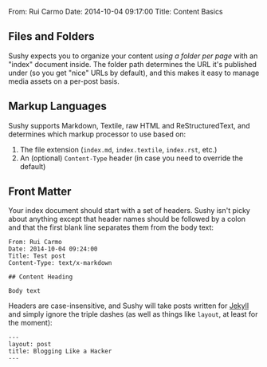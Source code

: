 From: Rui Carmo
Date: 2014-10-04 09:17:00
Title: Content Basics

## Files and Folders

Sushy expects you to organize your content _using a folder per page_ with an "index" document inside. The folder path determines the URL it's published under (so you get "nice" URLs by default), and this makes it easy to manage media assets on a per-post basis.


## Markup Languages

Sushy supports Markdown, Textile, raw HTML and ReStructuredText, and determines which markup processor to use based on:

1. The file extension (`index.md`, `index.textile`, `index.rst`, etc.)
2. An (optional) `Content-Type` header (in case you need to override the default)


## Front Matter

Your index document should start with a set of headers. Sushy isn't picky about anything except that header names should be followed by a colon and that the first blank line separates them from the body text:

```text
From: Rui Carmo
Date: 2014-10-04 09:24:00
Title: Test post
Content-Type: text/x-markdown

## Content Heading

Body text
```

Headers are case-insensitive, and Sushy will take posts written for [Jekyll][j] and simply ignore the triple dashes (as well as things like `layout`, at least for the moment):

```text
---
layout: post
title: Blogging Like a Hacker
---
```

[j]: http://jekyllrb.com
